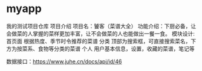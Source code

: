 # myapp
我的测试项目仓库
项目介绍
项目名：饕客（菜谱大全）
功能介绍：下厨必备，让会做菜的人掌握的菜样更加丰富，让不会做菜的人也能做出一餐一食。
模块设计:
首页面 根据热度、季节时令推荐的菜谱
分类 顶部为搜索框，可直接搜索菜名，下方为按菜系、食物等分类的菜谱
个人 用户基本信息，设置，收藏的菜谱，笔记等

数据接口：https://www.juhe.cn/docs/api/id/46
